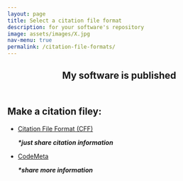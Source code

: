 ```yaml
---
layout: page
title: Select a citation file format
description: for your software's repository
image: assets/images/X.jpg
nav-menu: true
permalink: /citation-file-formats/
---
```

<!-- Main -->
<div id="main" class="alt">

<!-- One -->
<section id="one">
	<div class="inner">
		<header class="major">
			<h1>My software is published</h1>
		</header>

<!-- Content -->
<h2 id="content">Make a citation filey:</h2>
<div class="row">
	<div class="6u 12u$(small)">
		<ul class="actions">
			<li><a href="https://citation-file-format.github.io/cff-initializer-javascript/" class="button big">Citation File Format (CFF)</a></li>
			<p><strong><i>*just share citation information</i></strong></p>
		</ul>
	</div>
	<div class="6u$ 12u$(small)">
		<ul class="actions">
			<li><a href="https://codemeta.github.io/codemeta-generator/" class="button big">CodeMeta</a></li>
			<p><strong><i>*share more information</i></strong></p>
		</ul>
	</div>

</div>

</div>
